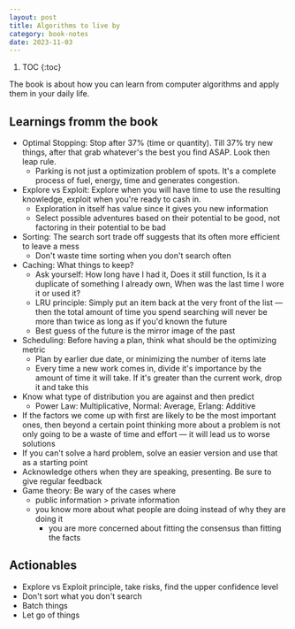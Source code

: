 ```yaml
---
layout: post
title: Algorithms to live by
category: book-notes
date: 2023-11-03
---
```


1. TOC
{:toc}

The book is about how you can learn from computer algorithms and apply them in your daily life.

## Learnings fromm the book

- Optimal Stopping: Stop after 37% (time or quantity). Till 37% try new things, after that grab whatever's the best you find ASAP. Look then leap rule.
    - Parking is not just a optimization problem of spots. It's a complete process of fuel, energy, time and generates congestion.
- Explore vs Exploit: Explore when you will have time to use the resulting knowledge, exploit when you're ready to cash in.
    - Exploration in itself has value since it gives you new information
    - Select possible adventures based on their potential to be good, not factoring in their potential to be bad
- Sorting: The search sort trade off suggests that its often more efficient to leave a mess
    - Don't waste time sorting when you don't search often
- Caching: What things to keep?
    - Ask yourself: How long have I had it, Does it still function, Is it a duplicate of something I already own, When was the last time I wore it or used it?
    - LRU principle: Simply put an item back at the very front of the list — then the total amount of time you spend searching will never be more than twice as long as if you'd known the future
    - Best guess of the future is the mirror image of the past
- Scheduling: Before having a plan, think what should be the optimizing metric
    - Plan by earlier due date, or minimizing the number of items late
    - Every time a new work comes in, divide it's importance by the amount of time it will take. If it's greater than the current work, drop it and take this
- Know what type of distribution you are against and then predict
    - Power Law: Multiplicative, Normal: Average, Erlang: Additive
- If the factors we come up with first are likely to be the most important ones, then beyond a certain point thinking more about a problem is not only going to be a waste of time and effort — it will lead us to worse solutions
- If you can't solve a hard problem, solve an easier version and use that as a starting point
- Acknowledge others when they are speaking, presenting. Be sure to give regular feedback
- Game theory: Be wary of the cases where
    - public information > private information
    - you know more about what people are doing instead of why they are doing it
        - you are more concerned about fitting the consensus than fitting the facts

## Actionables

- Explore vs Exploit principle, take risks, find the upper confidence level
- Don't sort what you don't search
- Batch things
- Let go of things

